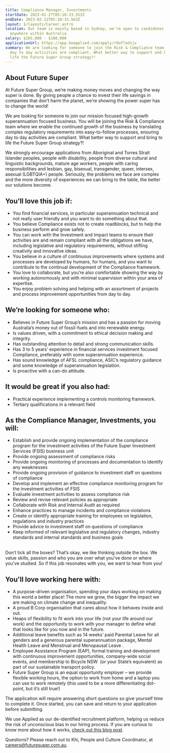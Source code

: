 ```yaml
---
title: Compliance Manager, Investments
startDate: 2023-01-27T05:10:33.553Z
endDate: 2023-02-12T05:10:33.563Z
layout: $/layouts/Career.astro
location: Our team is mainly based in Sydney, we're open to candidates from
  anywhere within Australia
salary: $165,000 - $180,000
applicationUrl: https://app.beapplied.com/apply/r9ufledijv
summary: We are looking for someone to join the Risk & Compliance team, ensuring
  day to day activities are compliant. What better way to support and bring to
  life the Future Super Group strategy?!
---
```

## About Future Super

At Future Super Group, we’re making money moves and changing the way super is done. By giving people a chance to invest their life savings in companies that don’t harm the planet, we’re showing the power super has to change the world!

We are looking for someone to join our mission focused high-growth superannuation focused business. You will be joining the Risk & Compliance team where we enable the continued growth of the business by translating complex regulatory requirements into easy-to-follow processes, ensuring day to day activities are compliant. What better way to support and bring to life the Future Super Group strategy?!

We strongly encourage applications from Aboriginal and Torres Strait Islander peoples, people with disability, people from diverse cultural and linguistic backgrounds, mature age workers, people with caring responsibilities and lesbian, gay, bisexual, transgender, queer, intersex, asexual (LGBTQIA+) people. Seriously, the problems we face are complex and the more diversity of experiences we can bring to the table, the better our solutions become.

## You’ll love this job if:

* You find financial services, in particular superannuation technical and not really user friendly and you want to do something about that.
* You believe Compliance exists not to create roadblocks, but to help the business perform and grow safely.
* You can work with the Investment and Impact teams to ensure their activities are and remain compliant with all the obligations we have, including legislative and regulatory requirements, without stifling creativity and innovative ideas.
* You believe in a culture of continuous improvements where systems and processes are developed by humans, for humans, and you want to contribute to the continual development of the Compliance framework.
* You love to collaborate, but you’re also comfortable showing the way by working autonomously and with minimal supervision within your area of expertise.
* You enjoy problem solving and helping with an assortment of projects and process improvement opportunities from day to day.

## We’re looking for someone who:

* Believes in Future Super Group’s mission and has a passion for moving Australia’s money out of fossil-fuels and into renewable energy.
* Is values driven, with a commitment to ethical decision making and integrity.
* Has outstanding attention to detail and strong communication skills.
* Has 3 to 5 years’ experience in financial services investment focused Compliance, preferably with some superannuation experience.
* Has sound knowledge of AFSL compliance, ASIC’s regulatory guidance and some knowledge of superannuation legislation.
* Is proactive with a can-do attitude.

## It would be great if you also had:

* Practical experience implementing a controls monitoring framework.
* Tertiary qualifications in a relevant field

## As the Compliance Manager, Investments, you will:

* Establish and provide ongoing implementation of the compliance program for the investment activities of the Future Super Investment Services (FSIS) business unit
* Provide ongoing assessment of compliance risks
* Provide ongoing monitoring of processes and documentation to identify any weaknesses
* Provide ongoing provision of guidance to investment staff on questions of compliance
* Develop and implement an effective compliance monitoring program for the investment activities of FSIS
* Evaluate investment activities to assess compliance risk
* Review and revise relevant policies as appropriate
* Collaborate with Risk and Internal Audit as required
* Enhance practices to manage incidents and compliance violations
* Create or identify appropriate training for employees on legislation, regulations and industry practices
* Provide advice to investment staff on questions of compliance
* Keep informed of relevant legislative and regulatory changes, industry standards and internal standards and business goals

\
Don’t tick all the boxes? That’s okay, we like thinking outside the box. We value skills, passion and who you are over what you’ve done or where you’ve studied. So if this job resonates with you, we want to hear from you!

## You'll love working here with:

* A purpose-driven organisation, spending your days working on making this world a better place! The more we grow, the bigger the impact we are making on climate change and inequality.
* A proud B Corp organisation that cares about how it behaves inside and out.
* Heaps of flexibility to fit work into your life (not your life around our work) and the opportunity to work with your manager to define what that looks like for you now and in the future.
* Additional leave benefits such as 14 weeks’ paid Parental Leave for all genders and a generous parental superannuation package, Mental Health Leave and Menstrual and Menopausal Leave .
* Employee Assistance Program (EAP), formal training and development with continuous improvement opportunities, company-wide social events, and membership to Bicycle NSW  (or your State’s equivalent) as part of our sustainable transport policy.
* Future Super Group is an equal opportunity employer – we provide flexible working hours, the option to work from home and a laptop you can use to work remotely (this used to be a more differentiating dot-point, but it’s still true!)

The application will require answering short questions so give yourself time to complete it. Once started, you can save and return to your application before submitting.

We use Applied as our de-identified recruitment platform, helping us reduce the risk of unconscious bias in our hiring process. If you are curious to know more about how it works, [check out this blog post](https://www.linkedin.com/pulse/how-de-identified-recruitment-improving-diversity-our-veronica/?trackingId=0MnwcX%2BBRQSOTl0oogaIbA%3D%3D).

Questions? Please reach out to Khi, People and Culture Coordinator, at careers@futuresuper.com.au.